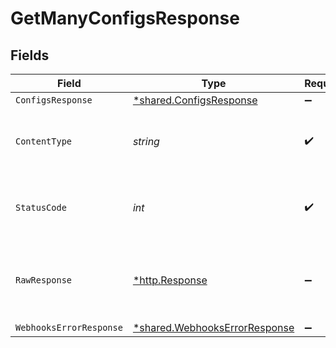 # GetManyConfigsResponse


## Fields

| Field                                                                         | Type                                                                          | Required                                                                      | Description                                                                   |
| ----------------------------------------------------------------------------- | ----------------------------------------------------------------------------- | ----------------------------------------------------------------------------- | ----------------------------------------------------------------------------- |
| `ConfigsResponse`                                                             | [*shared.ConfigsResponse](../../models/shared/configsresponse.md)             | :heavy_minus_sign:                                                            | OK                                                                            |
| `ContentType`                                                                 | *string*                                                                      | :heavy_check_mark:                                                            | HTTP response content type for this operation                                 |
| `StatusCode`                                                                  | *int*                                                                         | :heavy_check_mark:                                                            | HTTP response status code for this operation                                  |
| `RawResponse`                                                                 | [*http.Response](https://pkg.go.dev/net/http#Response)                        | :heavy_minus_sign:                                                            | Raw HTTP response; suitable for custom response parsing                       |
| `WebhooksErrorResponse`                                                       | [*shared.WebhooksErrorResponse](../../models/shared/webhookserrorresponse.md) | :heavy_minus_sign:                                                            | Error                                                                         |